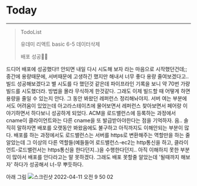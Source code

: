 # Today
--------------
> TodoList
> 
> 유데미 리액트 basic 6-5 데이터삭제
> 
> 배포 성공🚀🚀

드디어 배포에 성공했다!! 안되면 내일 다시 시도해 보자 라는 마음으로 시작했던건데;; 중간에 용량때문에, 서버때문에 고생하긴 했지만 해내서 너무 좋다
용량 줄여보겠다고.. 빌드 성공해보겠다고 별 시도를 다 했던것 같은데 파이프라인 기록을 보니 약 70번 가량 빌드를 시도했더라. 방법을 몰라 무식하게 한것같다.
그래도 이제 빌드할 때 어떻게 하면 용량을 줄일 수 있는지 안다. 그 동안 봐왔던 레퍼런스 정리해놔야지. 
 서버 여는 부분에서도 어려움이 있었는데 아고라스테이츠에 물어보면서 레퍼런스 찾아보면서 페어랑 이야기하면서 하다보니 성공하게 되었다. ACM을 로드밸런스에 등록하는 과정에서
 cname이 클라이언트와는 다른 cname을 또 발급받아야한다는 점을 기억하자. 
 음.. 솔직히 말하자면 배포를 오랫동안 봐왔음에도 불구하고 아직까지도 이해안되는 부분이 많다. 배포를 하는 과정에서도
 로드밸런스는 서버를 https로 변환해주는 역할만을 하는 줄 알았는데 그 이상의 다른 역할들(예들들어 로드밸런스-ec2는 http통신을 하고, 클라이언트-로드밸런서는 https통신을 한다던지..)을 수행한다던지.. 
 아직 이해하지 못한 부분이 많아서 배포를 안다라고는 말 못하겠다. 그래도 배포 못할줄 알았는데 '될때까지 해보자' 하다가 성공해서 너-무 뿌듯하다.

 아래 그림 
 ![스크린샷 2022-04-11 오전 9 50 02](https://user-images.githubusercontent.com/80194405/162648130-cbd6e0d1-27a5-4164-b9d6-373ea51ce416.jpg)



